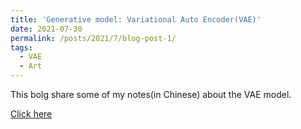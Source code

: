 ```yaml
---
title: 'Generative model: Variational Auto Encoder(VAE)'
date: 2021-07-30
permalink: /posts/2021/7/blog-post-1/
tags:
  - VAE
  - Art
---
```


This bolg share some of my notes(in Chinese) about the VAE model.

[Click here](https://thunder-ixia-205.notion.site/VAE-215e4cc7f3d44a7398852c0ea7173620)
